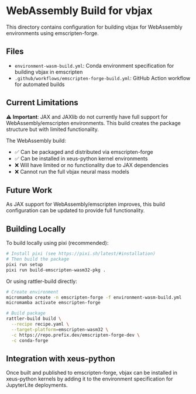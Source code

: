 # WebAssembly Build for vbjax

This directory contains configuration for building vbjax for WebAssembly environments using emscripten-forge.

## Files

- `environment-wasm-build.yml`: Conda environment specification for building vbjax in emscripten
- `.github/workflows/emscripten-forge-build.yml`: GitHub Action workflow for automated builds

## Current Limitations

⚠️ **Important**: JAX and JAXlib do not currently have full support for WebAssembly/emscripten environments. This build creates the package structure but with limited functionality.

The WebAssembly build:
- ✅ Can be packaged and distributed via emscripten-forge
- ✅ Can be installed in xeus-python kernel environments
- ❌ Will have limited or no functionality due to JAX dependencies
- ❌ Cannot run the full vbjax neural mass models

## Future Work

As JAX support for WebAssembly/emscripten improves, this build configuration can be updated to provide full functionality.

## Building Locally

To build locally using pixi (recommended):

```bash
# Install pixi (see https://pixi.sh/latest/#installation)
# Then build the package
pixi run setup
pixi run build-emscripten-wasm32-pkg .
```

Or using rattler-build directly:

```bash
# Create environment
micromamba create -n emscripten-forge -f environment-wasm-build.yml
micromamba activate emscripten-forge

# Build package
rattler-build build \
  --recipe recipe.yaml \
  --target-platform=emscripten-wasm32 \
  -c https://repo.prefix.dev/emscripten-forge-dev \
  -c conda-forge
```

## Integration with xeus-python

Once built and published to emscripten-forge, vbjax can be installed in xeus-python kernels by adding it to the environment specification for JupyterLite deployments.